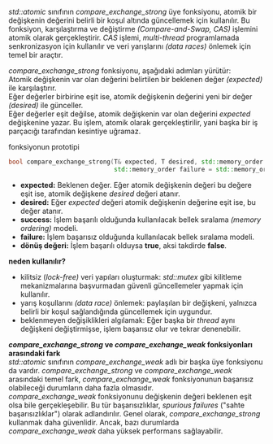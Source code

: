 _std::atomic_ sınıfının _compare_exchange_strong_ üye fonksiyonu, atomik bir değişkenin değerini belirli bir koşul altında güncellemek için kullanılır.
Bu fonksiyon, karşılaştırma ve değiştirme _(Compare-and-Swap, CAS)_ işlemini atomik olarak gerçekleştirir. _CAS_ işlemi, _multi-thread_ programlamada senkronizasyon için kullanılır ve veri yarışlarını _(data races)_ önlemek için temel bir araçtır.<br>

_compare_exchange_strong_ fonksiyonu, aşağıdaki adımları yürütür: <br>
Atomik değişkenin var olan değerini belirtilen bir beklenen değer _(expected)_ ile karşılaştırır.<br>
Eğer değerler birbirine eşit ise, atomik değişkenin değerini yeni bir değer _(desired)_ ile günceller.<br>
Eğer değerler eşit değilse, atomik değişkenin var olan değerini _expected_ değişkenine yazar. Bu işlem, atomik olarak gerçekleştirilir, yani başka bir iş parçacığı tarafından kesintiye uğramaz.

fonksiyonun prototipi
```cpp
bool compare_exchange_strong(T& expected, T desired, std::memory_order success = std::memory_order_seq_cst, 
                             std::memory_order failure = std::memory_order_seq_cst);
```

- **expected:** Beklenen değer. Eğer atomik değişkenin değeri bu değere eşit ise, atomik değişkene _desired_ değeri atanır.
- **desired:** Eğer _expected_ değeri atomik değişkenin değerine eşit ise, bu değer atanır.
- **success:** İşlem başarılı olduğunda kullanılacak bellek sıralama _(memory ordering)_ modeli.
- **failure:** İşlem başarısız olduğunda kullanılacak bellek sıralama modeli.
- **dönüş değeri:** İşlem başarılı olduysa **true**, aksi takdirde **false**.

**neden kullanılır? <br>**
- kilitsiz (_lock-free)_ veri yapıları oluşturmak: _std::mutex_ gibi kilitleme mekanizmalarına başvurmadan güvenli güncellemeler yapmak için kullanılır.
- yarış koşullarını _(data race)_ önlemek: paylaşılan bir değişkeni, yalnızca belirli bir koşul sağlandığında güncellemek için uygundur.
- beklenmeyen değişiklikleri algılamak: Eğer başka bir _thread_ aynı değişkeni değiştirmişse, işlem başarısız olur ve tekrar denenebilir.

**_compare_exchange_strong_ ve _compare_exchange_weak_ fonksiyonları arasındaki fark** <br>
_std::atomic_ sınıfının _compare_exchange_weak_ adlı bir başka üye fonksiyonu da vardır. 
_compare_exchange_strong_ ve _compare_exchange_weak_ arasındaki temel fark, _compare_exchange_weak_ fonksiyonunun başarısız olabileceği durumların daha fazla olmasıdır. <br>
_compare_exchange_weak_ fonksiyonunu değişkenin değeri beklenen eşit olsa bile gerçekleşebilir. Bu tür başarısızlıklar, _spurious failures_ ("sahte başarısızlıklar") olarak adlandırılır. Genel olarak, _compare_exchange_strong_ kullanmak daha güvenlidir. Ancak, bazı durumlarda _compare_exchange_weak_ daha yüksek performans sağlayabilir.
